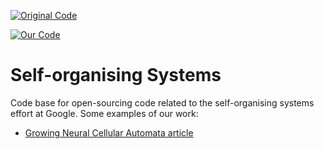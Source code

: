 [![Original Code](https://colab.research.google.com/assets/colab-badge.svg)](https://colab.research.google.com/github/sguysc/self-organising-systems/blob/master/notebooks/growing_ca.ipynb)

[![Our Code](https://colab.research.google.com/assets/colab-badge.svg)](https://colab.research.google.com/github/sguysc/self-organising-systems/blob/master/notebooks/robot_swarm_formation.ipynb)

# Self-organising Systems

Code base for open-sourcing code related to the self-organising systems effort at Google.
Some examples of our work:
- [Growing Neural Cellular Automata article](http://distill.pub/2020/growing-ca)
